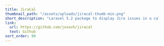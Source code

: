 ```yaml
---
title: JiraCal
thumbnail_path: "/assets/uploads/jiracal-thumb-min.png"
short_description: "Laravel 5.2 package to display Jira issues in a calendar. Distributed via Composer."
link:
  url: https://github.com/josevh/jiracal
  text: Github
sort_order: 99
---
```

